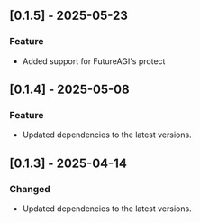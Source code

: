 ## [0.1.5] - 2025-05-23
### Feature
- Added support for FutureAGI's protect

## [0.1.4] - 2025-05-08
### Feature
- Updated dependencies to the latest versions.


## [0.1.3] - 2025-04-14
### Changed
- Updated dependencies to the latest versions.
